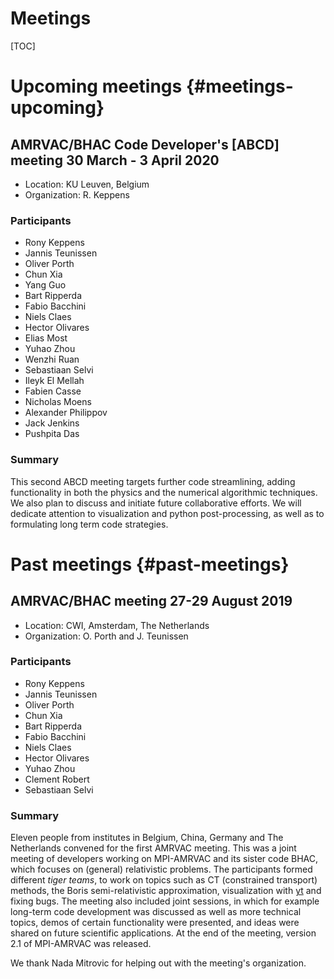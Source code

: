 # Meetings

[TOC]

# Upcoming meetings {#meetings-upcoming}

## AMRVAC/BHAC Code Developer's [ABCD] meeting 30 March - 3 April 2020

* Location: KU Leuven, Belgium
* Organization: R. Keppens

### Participants

* Rony Keppens
* Jannis Teunissen
* Oliver Porth
* Chun Xia
* Yang Guo
* Bart Ripperda
* Fabio Bacchini
* Niels Claes
* Hector Olivares
* Elias Most
* Yuhao Zhou
* Wenzhi Ruan
* Sebastiaan Selvi
* Ileyk El Mellah
* Fabien Casse
* Nicholas Moens
* Alexander Philippov
* Jack Jenkins
* Pushpita Das

### Summary

This second ABCD meeting targets further code streamlining, adding functionality in both the physics
and the numerical algorithmic techniques. We also plan to discuss and initiate future collaborative efforts. 
We will dedicate attention to visualization and python post-processing, as well as to formulating long term code strategies.

# Past meetings {#past-meetings}

## AMRVAC/BHAC meeting 27-29 August 2019

* Location: CWI, Amsterdam, The Netherlands
* Organization: O. Porth and J. Teunissen

### Participants

* Rony Keppens
* Jannis Teunissen
* Oliver Porth
* Chun Xia
* Bart Ripperda
* Fabio Bacchini
* Niels Claes
* Hector Olivares
* Yuhao Zhou
* Clement Robert
* Sebastiaan Selvi

### Summary

Eleven people from institutes in Belgium, China, Germany and The Netherlands
convened for the first AMRVAC meeting. This was a joint meeting of developers
working on MPI-AMRVAC and its sister code BHAC, which focuses on (general)
relativistic problems. The participants formed different *tiger teams*, to work
on topics such as CT (constrained transport) methods, the Boris
semi-relativistic approximation, visualization with
[yt](https://yt-project.org/) and fixing bugs. The meeting also included joint
sessions, in which for example long-term code development was discussed as well
as more technical topics, demos of certain functionality were presented, and
ideas were shared on future scientific applications. At the end of the meeting,
version 2.1 of MPI-AMRVAC was released.

We thank Nada Mitrovic for helping out with the meeting's organization.
